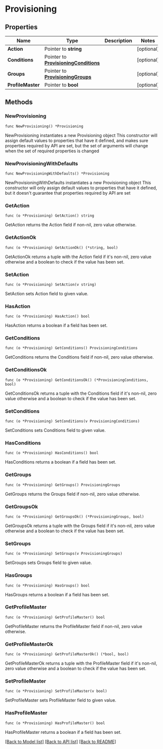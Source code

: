 # Provisioning

## Properties

Name | Type | Description | Notes
------------ | ------------- | ------------- | -------------
**Action** | Pointer to **string** |  | [optional] 
**Conditions** | Pointer to [**ProvisioningConditions**](ProvisioningConditions.md) |  | [optional] 
**Groups** | Pointer to [**ProvisioningGroups**](ProvisioningGroups.md) |  | [optional] 
**ProfileMaster** | Pointer to **bool** |  | [optional] 

## Methods

### NewProvisioning

`func NewProvisioning() *Provisioning`

NewProvisioning instantiates a new Provisioning object
This constructor will assign default values to properties that have it defined,
and makes sure properties required by API are set, but the set of arguments
will change when the set of required properties is changed

### NewProvisioningWithDefaults

`func NewProvisioningWithDefaults() *Provisioning`

NewProvisioningWithDefaults instantiates a new Provisioning object
This constructor will only assign default values to properties that have it defined,
but it doesn't guarantee that properties required by API are set

### GetAction

`func (o *Provisioning) GetAction() string`

GetAction returns the Action field if non-nil, zero value otherwise.

### GetActionOk

`func (o *Provisioning) GetActionOk() (*string, bool)`

GetActionOk returns a tuple with the Action field if it's non-nil, zero value otherwise
and a boolean to check if the value has been set.

### SetAction

`func (o *Provisioning) SetAction(v string)`

SetAction sets Action field to given value.

### HasAction

`func (o *Provisioning) HasAction() bool`

HasAction returns a boolean if a field has been set.

### GetConditions

`func (o *Provisioning) GetConditions() ProvisioningConditions`

GetConditions returns the Conditions field if non-nil, zero value otherwise.

### GetConditionsOk

`func (o *Provisioning) GetConditionsOk() (*ProvisioningConditions, bool)`

GetConditionsOk returns a tuple with the Conditions field if it's non-nil, zero value otherwise
and a boolean to check if the value has been set.

### SetConditions

`func (o *Provisioning) SetConditions(v ProvisioningConditions)`

SetConditions sets Conditions field to given value.

### HasConditions

`func (o *Provisioning) HasConditions() bool`

HasConditions returns a boolean if a field has been set.

### GetGroups

`func (o *Provisioning) GetGroups() ProvisioningGroups`

GetGroups returns the Groups field if non-nil, zero value otherwise.

### GetGroupsOk

`func (o *Provisioning) GetGroupsOk() (*ProvisioningGroups, bool)`

GetGroupsOk returns a tuple with the Groups field if it's non-nil, zero value otherwise
and a boolean to check if the value has been set.

### SetGroups

`func (o *Provisioning) SetGroups(v ProvisioningGroups)`

SetGroups sets Groups field to given value.

### HasGroups

`func (o *Provisioning) HasGroups() bool`

HasGroups returns a boolean if a field has been set.

### GetProfileMaster

`func (o *Provisioning) GetProfileMaster() bool`

GetProfileMaster returns the ProfileMaster field if non-nil, zero value otherwise.

### GetProfileMasterOk

`func (o *Provisioning) GetProfileMasterOk() (*bool, bool)`

GetProfileMasterOk returns a tuple with the ProfileMaster field if it's non-nil, zero value otherwise
and a boolean to check if the value has been set.

### SetProfileMaster

`func (o *Provisioning) SetProfileMaster(v bool)`

SetProfileMaster sets ProfileMaster field to given value.

### HasProfileMaster

`func (o *Provisioning) HasProfileMaster() bool`

HasProfileMaster returns a boolean if a field has been set.


[[Back to Model list]](../README.md#documentation-for-models) [[Back to API list]](../README.md#documentation-for-api-endpoints) [[Back to README]](../README.md)



